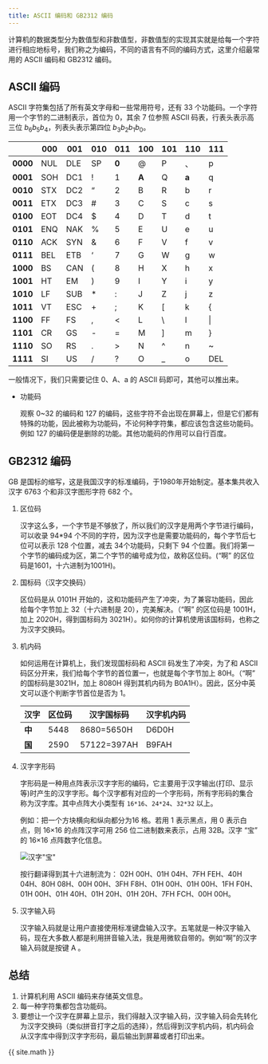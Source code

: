 ```yaml
---
title: ASCII 编码和 GB2312 编码
---
```


计算机的数据类型分为数值型和非数值型，非数值型的实现其实就是给每一个字符进行相应地标号，我们称之为编码，不同的语言有不同的编码方式，这里介绍最常用的 ASCII 编码和 GB2312 编码。

## ASCII 编码

ASCII 字符集包括了所有英文字母和一些常用符号，还有 33 个功能码。一个字符用一个字节的二进制表示，首位为 0，其余 7 位参照 ASCII 码表，行表头表示高三位 $b_6b_5b_4$，列表头表示第四位 $b_3b_2b_1b_0$。

|          | 000  | 001  | 010  | 011   | 100   | 101  | 110   | 111  |
| -------- | ---- | ---- | ---- | ----- | ----- | ---- | ----- | ---- |
| **0000** | NUL  | DLE  | SP   | **0** | @     | P    | 、    | p    |
| **0001** | SOH  | DC1  | !    | 1     | **A** | Q    | **a** | q    |
| **0010** | STX  | DC2  | “    | 2     | B     | R    | b     | r    |
| **0011** | ETX  | DC3  | \#   | 3     | C     | S    | c     | s    |
| **0100** | EOT  | DC4  | $    | 4     | D     | T    | d     | t    |
| **0101** | ENQ  | NAK  | %    | 5     | E     | U    | e     | u    |
| **0110** | ACK  | SYN  | &    | 6     | F     | V    | f     | v    |
| **0111** | BEL  | ETB  | ‘    | 7     | G     | W    | g     | w    |
| **1000** | BS   | CAN  | (    | 8     | H     | X    | h     | x    |
| **1001** | HT   | EM   | )    | 9     | I     | Y    | i     | y    |
| **1010** | LF   | SUB  | *    | :     | J     | Z    | j     | z    |
| **1011** | VT   | ESC  | +    | ;     | K     | [    | k     | {    |
| **1100** | FF   | FS   | ,    | <     | L     | \    | l     | \|   |
| **1101** | CR   | GS   | -    | =     | M     | ]    | m     | }    |
| **1110** | SO   | RS   | .    | \>    | N     | ^    | n     | ~    |
| **1111** | SI   | US   | /    | ?     | O     | _    | o     | DEL  |

一般情况下，我们只需要记住 0、A、a 的 ASCII 码即可，其他可以推出来。

- 功能码

  观察 0~32 的编码和 127 的编码，这些字符不会出现在屏幕上，但是它们都有特殊的功能，因此被称为功能码，不论何种字符集，都应该包含这些功能码。例如 127 的编码便是删除的功能。其他功能码的作用可以自行百度。

## GB2312 编码

GB 是国标的缩写，这是我国汉字的标准编码，于1980年开始制定。基本集共收入汉字 6763 个和非汉字图形字符 682 个。

1. 区位码

   汉字这么多，一个字节是不够放了，所以我们的汉字是用两个字节进行编码，可以收录 94\*94 个不同的字符，因为汉字也是需要功能码的，每个字节后七位可以表示 128 个位置，减去 34个功能码，只剩下 94 个位置。我们将第一个字节的编码成为区，第二个字节的编号成为位，故称区位码。(“啊” 的区位码是1601，十六进制为1001H)。

2. 国标码（汉字交换码）

   区位码是从 0101H 开始的，这和功能码产生了冲突，为了兼容功能码，因此给每个字节加上 32（十六进制是 20），完美解决。（“啊” 的区位码是 1001H，加上 2020H，得到国标码为 3021H）。如何你的计算机使用该国标码，也称之为汉字交换码。

3. 机内码

   如何运用在计算机上，我们发现国标码和 ASCII 码发生了冲突，为了和 ASCII 码区分开来，我们给每个字节的首位置一，也就是每个字节加上 80H。（“啊” 的国标码是3021H，加上 8080H 得到其机内码为 B0A1H）。因此，区分中英文可以逐个判断字节首位是否为 1。

   | **汉字** | **区位码** | **汉字国标码** | **汉字机内码** |
   | -------- | ---------- | -------------- | -------------- |
   | **中**   | 5448       | 8680=5650H     | D6D0H          |
   | **国**   | 2590       | 57122=397AH    | B9FAH          |

4. 汉字字形码

   字形码是一种用点阵表示汉字字形的编码，它主要用于汉字输出(打印、显示等)时产生的汉字字形。每个汉字都有对应的一个字形码，所有字形码的集合称为汉字库。其中点阵大小类型有 `16*16`、`24*24`、`32*32` 以上。

   例如：把一个方块横向和纵向都分为16 格。若用 1 表示黑点，用 0 表示白点，则 16×16 的点阵汉字可用 256 位二进制数来表示，占用 32B。汉字 “宝” 的 16×16 点阵数字化信息。

   ![汉字"宝"](https://raw.githubusercontent.com/wiki/professordeng/blog/computer/bao.png)

   按行翻译得到其十六进制流为： 02H 00H、01H 04H、7FH FEH、40H 04H、80H 08H、00H 00H、3FH F8H、01H 00H、01H 00H、1FH F0H、01H 00H、01H 40H、01H 20H、01H 20H、7FH FCH、00H 00H。

5. 汉字输入码

   汉字输入码就是让用户直接使用标准键盘输入汉字。五笔就是一种汉字输入码，现在大多数人都是利用拼音输入法，我是用微软自带的。例如“啊”的汉字输入码就是按键 A 。

## 总结

1. 计算机利用 ASCII 编码来存储英文信息。
2. 每一种字符集都包含功能码。
3. 要想让一个汉字在屏幕上显示，我们得敲入汉字输入码，汉字输入码会先转化为汉字交换码（类似拼音打字之后的选择），然后得到汉字机内码，机内码会从汉字库中得到汉字字形码，最后输出到屏幕或者打印出来。   



{{ site.math }}
